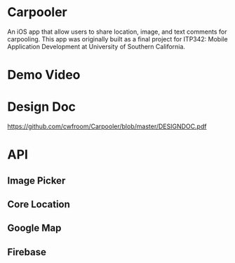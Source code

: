 # Carpooler
An iOS app that allow users to share location, image, and text comments for carpooling.
This app was originally built as a final project for ITP342: Mobile Application Development at University of Southern California.

# Demo Video


# Design Doc
https://github.com/cwfroom/Carpooler/blob/master/DESIGNDOC.pdf

# API
## Image Picker
## Core Location
## Google Map
## Firebase
